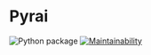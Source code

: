 # Pyrai
![Python package](https://github.com/routable-ai/pyrai/workflows/Python%20package/badge.svg)
[![Maintainability](https://api.codeclimate.com/v1/badges/66de1d6f60f75019d648/maintainability)](https://codeclimate.com/repos/5ef4f3a2a5ffaf4b95013923/maintainability)
